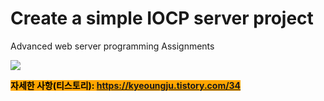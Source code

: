 # Create a simple IOCP server project

Advanced web server programming Assignments

 <img src="https://img1.daumcdn.net/thumb/R1280x0/?scode=mtistory2&fname=https%3A%2F%2Fblog.kakaocdn.net%2Fdn%2FqhW7t%2FbtrX32eCPpx%2FpFUjGVulgZExSkXCyCcyYK%2Fimg.png"> 
  
 <mark style="background-color:orange">**자세한 사항(티스토리): https://kyeoungju.tistory.com/34**  </mark> 
 
